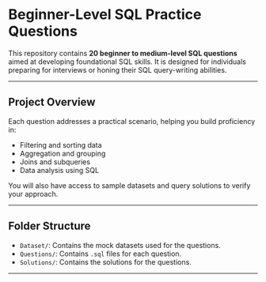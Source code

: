# Beginner-Level SQL Practice Questions

This repository contains **20 beginner to medium-level SQL questions** aimed at developing foundational SQL skills. It is designed for individuals preparing for interviews or honing their SQL query-writing abilities.

---

## **Project Overview**
Each question addresses a practical scenario, helping you build proficiency in:
- Filtering and sorting data
- Aggregation and grouping
- Joins and subqueries
- Data analysis using SQL

You will also have access to sample datasets and query solutions to verify your approach.

---

## **Folder Structure**
- `Dataset/`: Contains the mock datasets used for the questions. 
- `Questions/`: Contains `.sql` files for each question.
- `Solutions/`: Contains the solutions for the questions.

---


